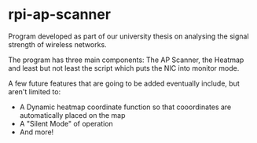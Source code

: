 # rpi-ap-scanner
Program developed as part of our university thesis on analysing the signal strength of wireless networks.

The program has three main components: The AP Scanner, the Heatmap and least but not least the script which puts the NIC into monitor mode.

A few future features that are going to be added eventually include, but aren't limited to:

* A Dynamic heatmap coordinate function so that cooordinates are automatically placed on the map
* A "Silent Mode" of operation
* And more!
